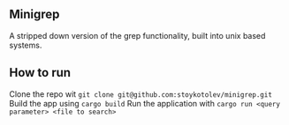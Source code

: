 ## Minigrep

A stripped down version of the grep functionality, built into unix based systems.

## How to run

Clone the repo wit `git clone git@github.com:stoykotolev/minigrep.git`
Build the app using `cargo build`
Run the application with `cargo run <query parameter> <file to search>`
